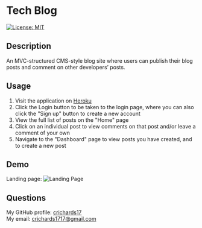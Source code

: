 # Tech Blog
  [![License: MIT](https://img.shields.io/badge/License-MIT-yellow.svg)](https://opensource.org/licenses/MIT)  
## Description  
  An MVC-structured CMS-style blog site where users can publish their blog posts and comment on other developers’ posts.

## Usage  
<ol>
<li>Visit the application on <a href="https://radiant-depths-71244.herokuapp.com/">Heroku</a></li>
<li>Click the Login button to be taken to the login page, where you can also click the "Sign up" button to create a new account</li>
<li>View the full list of posts on the "Home" page</li>
<li>Click on an individual post to view comments on that post and/or leave a comment of your own</li>
<li>Navigate to the "Dashboard" page to view posts you have created, and to create a new post</li>
</ol>

## Demo
Landing page:
![Landing Page](./Assets/Demo/Demo_1_cropped.gif)

## Questions  
My GitHub profile: [crichards17](https://github/crichards17)  
My email: [crichards1717@gmail.com](crichards1717@gmail.com)  